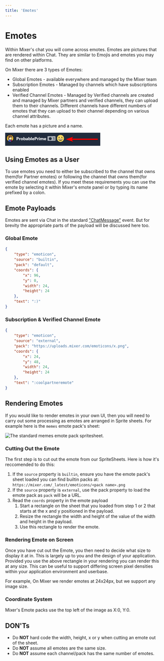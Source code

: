 ```yaml
---
title: 'Emotes'
---
```

# Emotes

Within Mixer's chat you will come across emotes. Emotes are pictures that are rendered within Chat. They are similar to Emojis and emotes you may find on other platforms.

On Mixer there are 3 types of Emotes:
- Global Emotes - available everywhere and managed by the Mixer team
- Subscription Emotes - Managed by channels which have subscriptions enabled
- Verified Channel Emotes - Managed by Verified channels are created and managed by Mixer partners and verified channels, they can upload them to their channels. Different channels have different numbers of emotes that they can upload to their channel depending on various channel attributes.

Each emote has a picture and a name.

![An example Emote, a Smiley face.](./exampleEmote.png?classes=caption "An example Emote, a Smiley face.")


## Using Emotes as a User

To use emotes you need to either be subscribed to the channel that owns them(for Partner emotes) or following the channel that owns them(for verified channel emotes). If you meet these requirements you can use the emote by selecting it within Mixer's emote panel or by typing its name prefixed by a colon.

## Emote Payloads

Emotes are sent via Chat in the standard ["ChatMessage"](/reference/chat/events/chatmessage#regular-message) event. But for brevity the appropriate parts of the payload will be discussed here too.

### Global Emote

```json
{
    "type": "emoticon",
    "source": "builtin",
    "pack": "default",
    "coords": {
        "x": 96,
        "y": 0,
        "width": 24,
        "height": 24
    },
    "text": ":)"
}
```
### Subscription & Verified Channel Emote

```json
{
    "type": "emoticon",
    "source": "external",
    "pack": "https://uploads.mixer.com/emoticons/x.png",
    "coords": {
        "x": 24,
        "y": 48,
        "width": 24,
        "height": 24
    },
    "text": ":coolpartneremote"
}
```

## Rendering Emotes

If you would like to render emotes in your own UI, then you will need to carry out some processing as emotes are arranged in Sprite sheets. For example here is the `memes` emote pack's sheet:

![The standard memes emote pack spritesheet.](https://mixer.com/_latest/emoticons/memes.png?classes=caption "The standard memes emote pack spritesheet.")

### Cutting Out the Emote
The first step is to cut out the emote from our SpriteSheets. Here is how it's reccomended to do this:
1. If the `source` property is `builtin`, ensure you have the emote pack's sheet loaded you can find builtin packs at: `https://mixer.com/_latest/emoticons/<pack name>.png`
2. If the `source` property is `external`, use the pack property to load the emote pack as `pack` will be a URL.
3. Read the `coords` property in the emote payload
   1. Start a rectangle on the sheet that you loaded from step 1 or 2 that starts at the x and y positioned in the payload.
   2. Resize the rectangle the width and height of the value of the width and height in the payload.
   3. Use this rectangle to render the emote.
   
### Rendering Emote on Screen

Once you have cut out the Emote, you then need to decide what size to display it at in. This is largely up to you and the design of your application. Provided you use the above rectangle in your rendering you can render this at any size. This can be useful to support differing screen pixel densities within your application environment and userbase.

For example, On Mixer we render emotes at 24x24px, but we support any image size.


### Coordinate System

Mixer's Emote packs use the top left of the image as X:0, Y:0.

## DON'Ts
- Do **NOT** hard code the width, height, x or y when cutting an emote out of the sheet.
- Do **NOT** assume all emotes are the same size.
- Do **NOT** assume each channel/pack has the same number of emotes.


